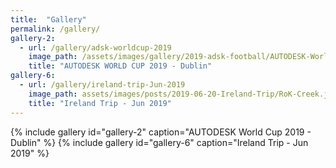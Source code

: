 ```yaml
---
title:  "Gallery"
permalink: /gallery/
gallery-2:
  - url: /gallery/adsk-worldcup-2019
    image_path: /assets/images/gallery/2019-adsk-football/AUTODESK-World-Cup-2019-Team-France.jpg
    title: "AUTODESK WORLD CUP 2019 - Dublin"
gallery-6:
  - url: /gallery/ireland-trip-Jun-2019
    image_path: assets/images/posts/2019-06-20-Ireland-Trip/RoK-Creek.jpg
    title: "Ireland Trip - Jun 2019"
---
```


{% include gallery id="gallery-2" caption="AUTODESK World Cup 2019 - Dublin" %}
{% include gallery id="gallery-6" caption="Ireland Trip - Jun 2019" %}
